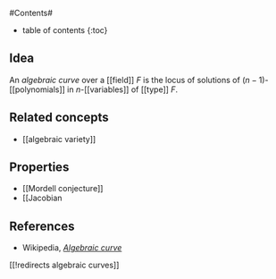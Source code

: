 
#Contents#
* table of contents
{:toc}

## Idea

An _algebraic curve_ over a [[field]] $F$ is the locus of solutions of $(n-1)$-[[polynomials]] in $n$-[[variables]] of [[type]] $F$.

## Related concepts

* [[algebraic variety]]

## Properties

* [[Mordell conjecture]]
* [[Jacobian

## References

* Wikipedia, _[Algebraic curve](http://en.wikipedia.org/wiki/Algebraic_curve)_

[[!redirects algebraic curves]]

